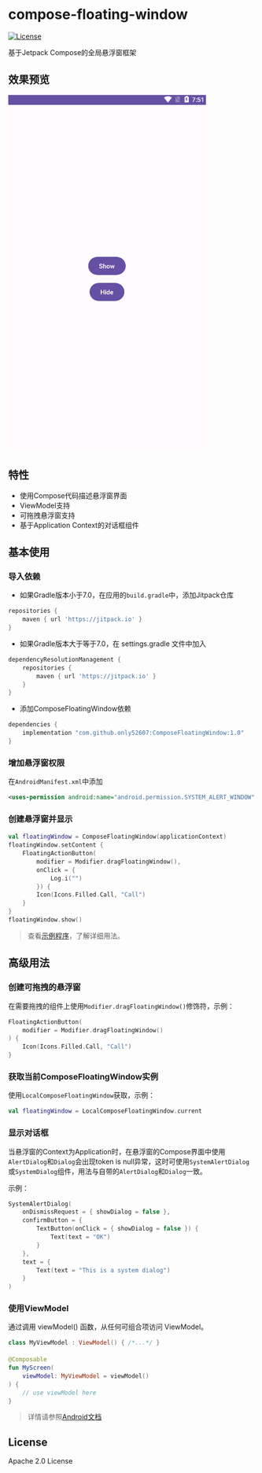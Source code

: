 # compose-floating-window

[![License](https://img.shields.io/badge/License-Apache_2.0-blue.svg)](https://opensource.org/licenses/Apache-2.0)

基于Jetpack Compose的全局悬浮窗框架

## 效果预览

![Preview](/preview/example.gif)

## 特性

- 使用Compose代码描述悬浮窗界面
- ViewModel支持
- 可拖拽悬浮窗支持
- 基于Application Context的对话框组件

## 基本使用

### 导入依赖

- 如果Gradle版本小于7.0，在应用的`build.gradle`中，添加Jitpack仓库

```groovy
repositories {
    maven { url 'https://jitpack.io' }
}
```

- 如果Gradle版本大于等于7.0，在 settings.gradle 文件中加入
```groovy
dependencyResolutionManagement {
    repositories {
        maven { url 'https://jitpack.io' }
    }
}
```

- 添加ComposeFloatingWindow依赖
```groovy
dependencies {
    implementation "com.github.only52607:ComposeFloatingWindow:1.0"
}
```

### 增加悬浮窗权限

在`AndroidManifest.xml`中添加
```xml
<uses-permission android:name="android.permission.SYSTEM_ALERT_WINDOW" />
```

### 创建悬浮窗并显示

```kotlin
val floatingWindow = ComposeFloatingWindow(applicationContext)
floatingWindow.setContent {
    FloatingActionButton(
        modifier = Modifier.dragFloatingWindow(),
        onClick = {
            Log.i("")
        }) {
        Icon(Icons.Filled.Call, "Call")
    }
}
floatingWindow.show()
```

> 查看[示例程序](https://github.com/only52607/compose-floating-window/tree/master/app)，了解详细用法。

## 高级用法

### 创建可拖拽的悬浮窗

在需要拖拽的组件上使用`Modifier.dragFloatingWindow()`修饰符，示例：

```kotlin
FloatingActionButton(
    modifier = Modifier.dragFloatingWindow()
) {
    Icon(Icons.Filled.Call, "Call")
}
```

### 获取当前ComposeFloatingWindow实例

使用`LocalComposeFloatingWindow`获取，示例：

```kotlin
val floatingWindow = LocalComposeFloatingWindow.current
```

### 显示对话框

当悬浮窗的Context为Application时，在悬浮窗的Compose界面中使用`AlertDialog`和`Dialog`会出现token is null异常，这时可使用`SystemAlertDialog`或`SystemDialog`组件，用法与自带的`AlertDialog`和`Dialog`一致。

示例：
```kotlin
SystemAlertDialog(
    onDismissRequest = { showDialog = false },
    confirmButton = {
        TextButton(onClick = { showDialog = false }) {
            Text(text = "OK")
        }
    },
    text = {
        Text(text = "This is a system dialog")
    }
)
```

### 使用ViewModel

通过调用 viewModel() 函数，从任何可组合项访问 ViewModel。

```kotlin
class MyViewModel : ViewModel() { /*...*/ }

@Composable
fun MyScreen(
    viewModel: MyViewModel = viewModel()
) {
    // use viewModel here
}
```

> 详情请参照[Android文档](https://developer.android.com/jetpack/compose/libraries#viewmodel)

## License

Apache 2.0 License